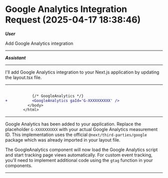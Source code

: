 <!-- Generated by SpecStory -->

# Google Analytics Integration Request (2025-04-17 18:38:46)

_**User**_

Add Google Analytics integration

---

_**Assistant**_



---

I'll add Google Analytics integration to your Next.js application by updating the layout.tsx file.

---

```diff
  
            {/* GoogleAnalytics */}
+           <GoogleAnalytics gaId='G-XXXXXXXXXX' />
          </body>
        </html>
```

---

Google Analytics has been added to your application. Replace the placeholder `G-XXXXXXXXXX` with your actual Google Analytics measurement ID. This implementation uses the official `@next/third-parties/google` package which was already imported in your layout file.

The GoogleAnalytics component will now load the Google Analytics script and start tracking page views automatically. For custom event tracking, you'll need to implement additional code using the `gtag` function in your components.

---

